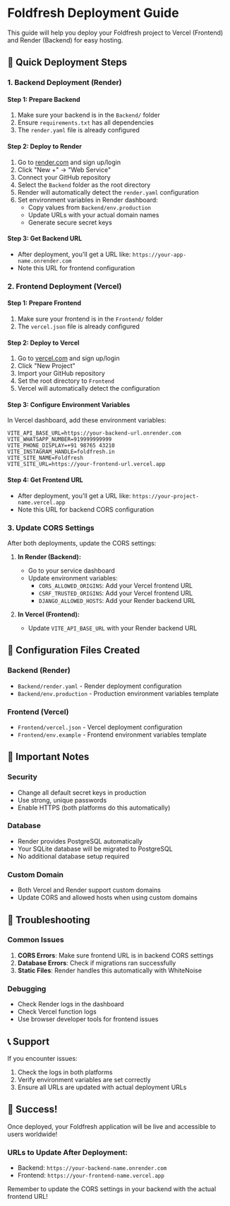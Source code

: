 # Foldfresh Deployment Guide

This guide will help you deploy your Foldfresh project to Vercel (Frontend) and Render (Backend) for easy hosting.

## 🚀 Quick Deployment Steps

### 1. Backend Deployment (Render)

#### Step 1: Prepare Backend
1. Make sure your backend is in the `Backend/` folder
2. Ensure `requirements.txt` has all dependencies
3. The `render.yaml` file is already configured

#### Step 2: Deploy to Render
1. Go to [render.com](https://render.com) and sign up/login
2. Click "New +" → "Web Service"
3. Connect your GitHub repository
4. Select the `Backend` folder as the root directory
5. Render will automatically detect the `render.yaml` configuration
6. Set environment variables in Render dashboard:
   - Copy values from `Backend/env.production`
   - Update URLs with your actual domain names
   - Generate secure secret keys

#### Step 3: Get Backend URL
- After deployment, you'll get a URL like: `https://your-app-name.onrender.com`
- Note this URL for frontend configuration

### 2. Frontend Deployment (Vercel)

#### Step 1: Prepare Frontend
1. Make sure your frontend is in the `Frontend/` folder
2. The `vercel.json` file is already configured

#### Step 2: Deploy to Vercel
1. Go to [vercel.com](https://vercel.com) and sign up/login
2. Click "New Project"
3. Import your GitHub repository
4. Set the root directory to `Frontend`
5. Vercel will automatically detect the configuration

#### Step 3: Configure Environment Variables
In Vercel dashboard, add these environment variables:
```
VITE_API_BASE_URL=https://your-backend-url.onrender.com
VITE_WHATSAPP_NUMBER=919999999999
VITE_PHONE_DISPLAY=+91 98765 43210
VITE_INSTAGRAM_HANDLE=foldfresh.in
VITE_SITE_NAME=Foldfresh
VITE_SITE_URL=https://your-frontend-url.vercel.app
```

#### Step 4: Get Frontend URL
- After deployment, you'll get a URL like: `https://your-project-name.vercel.app`
- Note this URL for backend CORS configuration

### 3. Update CORS Settings

After both deployments, update the CORS settings:

1. **In Render (Backend):**
   - Go to your service dashboard
   - Update environment variables:
     - `CORS_ALLOWED_ORIGINS`: Add your Vercel frontend URL
     - `CSRF_TRUSTED_ORIGINS`: Add your Vercel frontend URL
     - `DJANGO_ALLOWED_HOSTS`: Add your Render backend URL

2. **In Vercel (Frontend):**
   - Update `VITE_API_BASE_URL` with your Render backend URL

## 🔧 Configuration Files Created

### Backend (Render)
- `Backend/render.yaml` - Render deployment configuration
- `Backend/env.production` - Production environment variables template

### Frontend (Vercel)
- `Frontend/vercel.json` - Vercel deployment configuration
- `Frontend/env.example` - Frontend environment variables template

## 📝 Important Notes

### Security
- Change all default secret keys in production
- Use strong, unique passwords
- Enable HTTPS (both platforms do this automatically)

### Database
- Render provides PostgreSQL automatically
- Your SQLite database will be migrated to PostgreSQL
- No additional database setup required

### Custom Domain
- Both Vercel and Render support custom domains
- Update CORS and allowed hosts when using custom domains

## 🚨 Troubleshooting

### Common Issues
1. **CORS Errors**: Make sure frontend URL is in backend CORS settings
2. **Database Errors**: Check if migrations ran successfully
3. **Static Files**: Render handles this automatically with WhiteNoise

### Debugging
- Check Render logs in the dashboard
- Check Vercel function logs
- Use browser developer tools for frontend issues

## 📞 Support

If you encounter issues:
1. Check the logs in both platforms
2. Verify environment variables are set correctly
3. Ensure all URLs are updated with actual deployment URLs

## 🎉 Success!

Once deployed, your Foldfresh application will be live and accessible to users worldwide!

### URLs to Update After Deployment:
- Backend: `https://your-backend-name.onrender.com`
- Frontend: `https://your-frontend-name.vercel.app`

Remember to update the CORS settings in your backend with the actual frontend URL!
